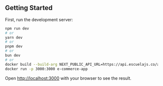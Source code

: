 ## Getting Started

First, run the development server:

```bash
npm run dev
# or
yarn dev
# or
pnpm dev
# or
bun dev
# or
docker build --build-arg NEXT_PUBLIC_API_URL=https://api.escuelajs.co/api/v1 -t e-commerce-app 
docker run -p 3000:3000 e-commerce-app
```

Open [http://localhost:3000](http://localhost:3000) with your browser to see the result.
